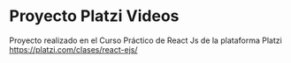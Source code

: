 # Proyecto Platzi Videos

Proyecto realizado en el Curso Práctico de React Js de la plataforma Platzi https://platzi.com/clases/react-ejs/
